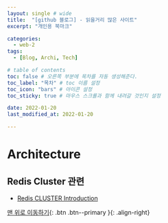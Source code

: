 ```yaml
---
layout: single # wide
title:  "[github 블로그] - 읽을거리 많은 사이트"
excerpt: "개인용 북마크"

categories:
  - web-2
tags:
  - [Blog, Archi, Tech]

# table of contents
toc: false # 오른쪽 부분에 목차를 자동 생성해준다.
toc_label: "목차" # toc 이름 설정
toc_icon: "bars" # 아이콘 설정
toc_sticky: true # 마우스 스크롤과 함께 내려갈 것인지 설정

date: 2022-01-20
last_modified_at: 2022-01-20

---
```

# Architecture
## Redis Cluster 관련
 * [Redis CLUSTER Introduction](http://redisgate.kr/redis/cluster/cluster_introduction.php)


[맨 위로 이동하기](#){: .btn .btn--primary }{: .align-right}